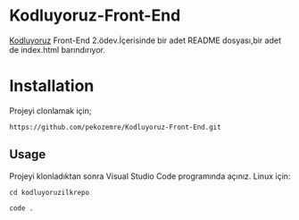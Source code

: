 # Kodluyoruz-Front-End

[Kodluyoruz](https://www.kodluyoruz.org) Front-End 2.ödev.İçerisinde bir adet README dosyası,bir adet de index.html barındırıyor.

# Installation

Projeyi clonlamak için;
```
https://github.com/pekozemre/Kodluyoruz-Front-End.git
```
## Usage

Projeyi klonladıktan sonra Visual Studio Code programında açınız.
Linux için:

```
cd kodluyoruzilkrepo

code . 
```
